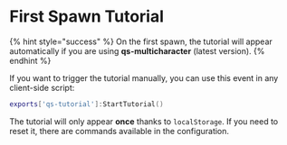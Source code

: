 # First Spawn Tutorial

{% hint style="success" %}
On the first spawn, the tutorial will appear automatically if you are using **qs-multicharacter** (latest version).
{% endhint %}

If you want to trigger the tutorial manually, you can use this event in any client-side script:

```lua
exports['qs-tutorial']:StartTutorial()
```

The tutorial will only appear **once** thanks to `localStorage`. If you need to reset it, there are commands available in the configuration.

